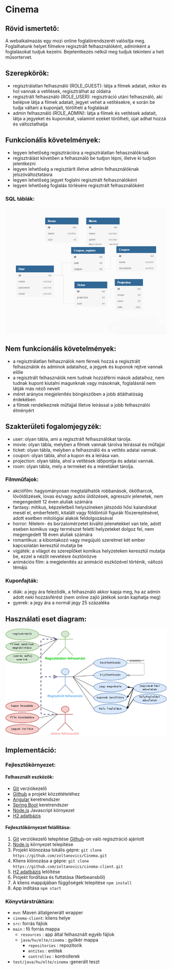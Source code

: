 # Cinema

## Rövid ismertető:
A webalkalmazás egy mozi online foglalórendszerét valósítja meg. Foglalhatunk helyet filmekre regisztrált felhasználóként, adminként a foglalásokat tudjuk kezelni. Bejelentkezés nélkül meg tudjuk tekinteni a heti műsortervet.

## Szerepkörök:
 - regisztrálatlan felhasználó (ROLE_GUEST): látja a filmek adatait, mikor és hol vannak a vetítések, regisztrálhat az oldalra
 - regisztrált felhasználó (ROLE_USER): regisztráció utáni felhasználó, aki belépve látja a filmek adatait, jegyet vehet a vetítésekre, e során be tudja váltani a kuponjait, törölheti a foglalását
 - admin felhasználó (ROLE_ADMIN): látja a filmek és vetítések adatait, látja a jegyeket és kuponokat, valamint ezeket törölheti, újat adhat hozzá és változtathatja

## Funkcionális követelmények:
- legyen lehetőség regisztrációra a regisztrálatlan fehasználóknak
- regisztrálást követően a felhasználó be tudjon lépni, illetve ki tudjon jelentkezni
- legyen lehetőség a regisztárlt illetve admin felhasználóknak jelszóváltoztatásra
- legyen lehetőség jegyet foglalni regisztrált felhasználóként
- legyen lehetőség foglalás törlésére regisztrált felhasználóként
### SQL táblák:
![database_plan](https://github.com/zoltanovics/Cinema/blob/master/adatbazis_terv.png)

## Nem funkcionális követelmények:
 - a regisztrálatlan felhasználók nem férnek hozzá a regisztrált felhasználók és adminok adataihoz, a jegyek és kuponok rejtve vannak előle
 - a regisztrált felhasználók nem tudnak hozzáférni mások adataihoz, nem tudnak kupont kiutalni magunknak vagy másoknak, foglalásnál nem látják más néző neveit
 - méret arányos megjelenítés böngészőben a jobb átláthatóság érdekében
 - a filmek rendelkeznek műfajjal illetve leírással a jobb felhasználói élményért

## Szakterületi fogalomjegyzék:
 - user: olyan tábla, ami a regisztrált felhasználókat tárolja.
 - movie: olyan tábla, melyben a filmek vannak tárolva leírással és műfajjal
 - ticket: olyan tábla, melyben a felhasználó és a vetítés adatai vannak.
 - coupon: olyan tábla, ahol a kupon és a leírása van.
 - projection: olyan tábla, ahol a vetítések időpontja és adatai vannak.
 - room: olyan tábla, mely a termeket és a méretüket tárolja.

### Filmműfajok:
 - akciófilm: hagyományosan megtalálhatók robbanások, ökölharcok, lövöldözések, lovas és/vagy autós üldözések, agresszív jelenetek, nem megengedett 12 éven aluliak számára
 - fantasy: mítikus, képzeletbeli helyszíneken játszódó hősi kalandokat mesél el, emberfeletti, kitalált vagy földöntúli figurák főszereplésével, adott esetben mitológiai alakok feldolgozásával
 - horror: félelem- és borzalomérzetet kiváltó jelenetekkel van tele, adott eseben komikus vagy természet feletti helyzeteket dolgoz fel, nem megengedett 18 éven aluliak számára
 - romantikus: a kibontakozó vagy megújuló szerelmet két ember kapcsolatán keresztül mutatja be
 - vígjáték: a világot és szereplőket komikus helyzeteken keresztül mutatja be, ezzel a nézőt nevetésre ösztönözve
 - animációs film: a megjelenítés az animáció eszközével történik, változó témájú 
 
### Kuponfajták:
- diák: a jegy ára feleződik, a felhasználó akkor kapja meg, ha az admin adott neki hozzásférést (nem online zajló játékok során kaphatja meg)
- gyerek: a jegy ára a normál jegy 25 százaléka

## Használati eset diagram:
![use_case_diagram](https://github.com/zoltanovics/Cinema/blob/backend/dia2.jpg)

## Implementáció:

### Fejlesztőkörnyezet:

#### Felhasznált eszközök:
- [Git](https://git-scm.com/) verziókezelő
- [Github](https://github.com/) a projekt közzétételéhez
- [Angular](https://angular.io/) keretrendszer
- [Spring Boot](https://spring.io/projects/spring-boot) keretrendszer
- [Node.js](https://nodejs.org/en/) Javascript környezet
- [H2 adatbázis](https://www.h2database.com/html/main.html)

#### Fejlesztőkörnyezet felállítása:
1. [Git](https://git-scm.com/) verziókezelő telepítése
 [Github](https://github.com/)-on való regisztráció ajánlott
2. [Node.js](https://nodejs.org/en/) környezet telepítése
3. Projekt klónozása lokális gépre: `git clone https://github.com/zoltanovics/Cinema.git`
4. Kliens klónozása a gépre: `git clone https://github.com/zoltanovics/cinema-client.git`
5. [H2 adatbázis](https://www.h2database.com/html/main.html) letöltése
6. Projekt fordítása és futtatása (Netbeansből)
7. A kliens mappájában függőségek telepítése `npm install`
8. App indítása `npm start`

### Könyvtárstrúktúra:
- `mvn`: Maven általgenerált wrapper
- `cinema-client`: kliens helye
- `src`: forrás fájlok
 - `main` : fő forrás mappa
   - `resources` : app által felhasznált egyéb fájlok 
   - `java/hu/elte/cinema` :  gyökér mappa
     - `repositories` : repozitorik
     - `entites` : entitek
     - `controlles` : kontrollerek
 - `test/java/hu/elte/cinema` :generált teszt
